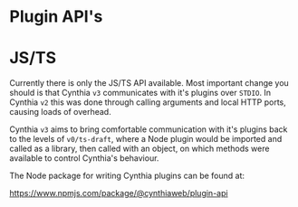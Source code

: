 # Plugin API's

# JS/TS

Currently there is only the JS/TS API available. Most important change you should is that Cynthia `v3` communicates with it's plugins over `STDIO`. In Cynthia `v2` this was done through calling arguments and local HTTP ports, causing loads of overhead.

Cynthia `v3` aims to bring comfortable communication with it's plugins back to the levels of `v0/ts-draft`, where a Node plugin would be imported and called as a library, then called with an object, on which methods were available to control Cynthia's behaviour.

The Node package for writing Cynthia plugins can be found at:

<https://www.npmjs.com/package/@cynthiaweb/plugin-api>




